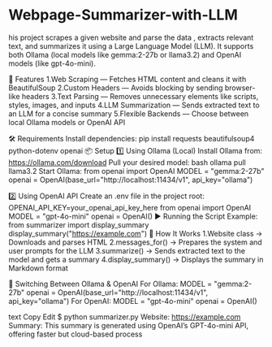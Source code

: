 # Webpage-Summarizer-with-LLM
his project scrapes a given website and parse the data , extracts relevant text, and summarizes it using a Large Language Model (LLM). It supports both Ollama (local models like gemma:2-27b or llama3.2) and OpenAI models (like gpt-4o-mini).

🚀 Features
1.Web Scraping — Fetches HTML content and cleans it with BeautifulSoup
2.Custom Headers — Avoids blocking by sending browser-like headers
3.Text Parsing — Removes unnecessary elements like scripts, styles, images, and inputs
4.LLM Summarization — Sends extracted text to an LLM for a concise summary
5.Flexible Backends — Choose between local Ollama models or OpenAI API

🛠 Requirements
Install dependencies:
pip install requests beautifulsoup4 python-dotenv openai
📦 Setup
1️⃣ Using Ollama (Local)
Install Ollama from: https://ollama.com/download
Pull your desired model:
bash
ollama pull llama3.2
Start Ollama:
from openai import OpenAI
MODEL = "gemma:2-27b"
openai = OpenAI(base_url="http://localhost:11434/v1", api_key="ollama")

2️⃣ Using OpenAI API
Create an .env file in the project root:
OPENAI_API_KEY=your_openai_api_key_here
from openai import OpenAI
MODEL = "gpt-4o-mini"
openai = OpenAI()
▶️ Running the Script
Example:
from summarizer import display_summary
display_summary("https://example.com")
🧠 How It Works
1.Website class → Downloads and parses HTML
2.messages_for() → Prepares the system and user prompts for the LLM
3.summarize() → Sends extracted text to the model and gets a summary
4.display_summary() → Displays the summary in Markdown format

🔄 Switching Between Ollama & OpenAI
For Ollama:
MODEL = "gemma:2-27b"
openai = OpenAI(base_url="http://localhost:11434/v1", api_key="ollama")
For OpenAI:
MODEL = "gpt-4o-mini"
openai = OpenAI()

text
Copy
Edit
$ python summarizer.py
Website: https://example.com
Summary: This summary is generated using OpenAI’s GPT-4o-mini API, offering faster but cloud-based process
